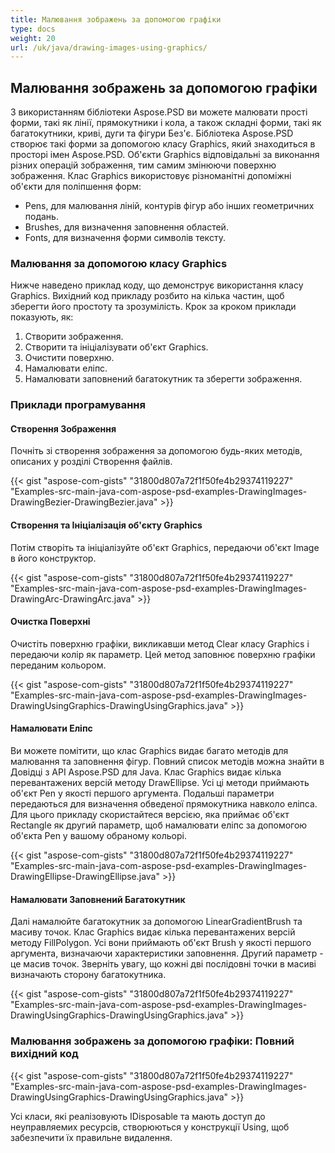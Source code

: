```yaml
---
title: Малювання зображень за допомогою графіки
type: docs
weight: 20
url: /uk/java/drawing-images-using-graphics/
---
```


## **Малювання зображень за допомогою графіки**


З використанням бібліотеки Aspose.PSD ви можете малювати прості форми, такі як лінії, прямокутники і кола, а також складні форми, такі як багатокутники, криві, дуги та фігури Без'є. Бібліотека Aspose.PSD створює такі форми за допомогою класу Graphics, який знаходиться в просторі імен Aspose.PSD. Об'єкти Graphics відповідальні за виконання різних операцій зображення, тим самим змінюючи поверхню зображення. Клас Graphics використовує різноманітні допоміжні об'єкти для поліпшення форм:

- Pens, для малювання ліній, контурів фігур або інших геометричних подань.
- Brushes, для визначення заповнення областей.
- Fonts, для визначення форми символів тексту.
### **Малювання за допомогою класу Graphics**
Нижче наведено приклад коду, що демонструє використання класу Graphics. Вихідний код прикладу розбито на кілька частин, щоб зберегти його простоту та зрозумілість. Крок за кроком приклади показують, як:

1. Створити зображення.
1. Створити та ініціалізувати об'єкт Graphics.
1. Очистити поверхню.
1. Намалювати еліпс.
1. Намалювати заповнений багатокутник та зберегти зображення.
### **Приклади програмування**
#### **Створення Зображення**
Почніть зі створення зображення за допомогою будь-яких методів, описаних у розділі Створення файлів.

{{< gist "aspose-com-gists" "31800d807a72f1f50fe4b29374119227" "Examples-src-main-java-com-aspose-psd-examples-DrawingImages-DrawingBezier-DrawingBezier.java" >}}
#### **Створення та Ініціалізація об'єкту Graphics**
Потім створіть та ініціалізуйте об'єкт Graphics, передаючи об'єкт Image в його конструктор.

{{< gist "aspose-com-gists" "31800d807a72f1f50fe4b29374119227" "Examples-src-main-java-com-aspose-psd-examples-DrawingImages-DrawingArc-DrawingArc.java" >}}
#### **Очистка Поверхні**
Очистіть поверхню графіки, викликавши метод Clear класу Graphics і передаючи колір як параметр. Цей метод заповнює поверхню графіки переданим кольором.

{{< gist "aspose-com-gists" "31800d807a72f1f50fe4b29374119227" "Examples-src-main-java-com-aspose-psd-examples-DrawingImages-DrawingUsingGraphics-DrawingUsingGraphics.java" >}}
#### **Намалювати Еліпс**
Ви можете помітити, що клас Graphics видає багато методів для малювання та заповнення фігур. Повний список методів можна знайти в Довідці з API Aspose.PSD для Java. Клас Graphics видає кілька перевантажених версій методу DrawEllipse. Усі ці методи приймають об'єкт Pen у якості першого аргумента. Подальші параметри передаються для визначення обведеної прямокутника навколо еліпса. Для цього прикладу скористайтеся версією, яка приймає об'єкт Rectangle як другий параметр, щоб намалювати еліпс за допомогою об'єкта Pen у вашому обраному кольорі.

{{< gist "aspose-com-gists" "31800d807a72f1f50fe4b29374119227" "Examples-src-main-java-com-aspose-psd-examples-DrawingImages-DrawingEllipse-DrawingEllipse.java" >}}
#### **Намалювати Заповнений Багатокутник**
Далі намалюйте багатокутник за допомогою LinearGradientBrush та масиву точок. Клас Graphics видає кілька перевантажених версій методу FillPolygon. Усі вони приймають об'єкт Brush у якості першого аргумента, визначаючи характеристики заповнення. Другий параметр - це масив точок. Зверніть увагу, що кожні дві послідовні точки в масиві визначають сторону багатокутника.

{{< gist "aspose-com-gists" "31800d807a72f1f50fe4b29374119227" "Examples-src-main-java-com-aspose-psd-examples-DrawingImages-DrawingUsingGraphics-DrawingUsingGraphics.java" >}}
### **Малювання зображень за допомогою графіки: Повний вихідний код**
{{< gist "aspose-com-gists" "31800d807a72f1f50fe4b29374119227" "Examples-src-main-java-com-aspose-psd-examples-DrawingImages-DrawingUsingGraphics-DrawingUsingGraphics.java" >}}



Усі класи, які реалізовують IDisposable та мають доступ до неуправляемих ресурсів, створюються у конструкції Using, щоб забезпечити їх правильне видалення.
